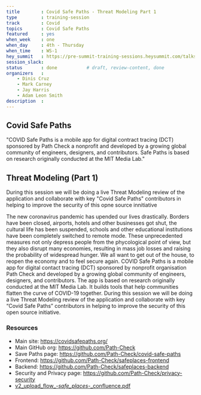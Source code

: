 ```yaml
---
title        : Covid Safe Paths - Threat Modeling Part 1
type         : training-session
track        : Covid
topics       : Covid Safe Paths
featured     : yes
when_week    : one
when_day     : 4th - Thursday
when_time    : WS-1
hey_summit   : https://pre-summit-training-sessions.heysummit.com/talks/threat-modeling-on-covid-apps/
session_slack:
status       : done           # draft, review-content, done
organizers   : 
    - Dinis Cruz
    - Mark Carney
    - Jay Harris
    - Adam Leon Smith
description  : 
---
```


## Covid Safe Paths

"COVID Safe Paths is a mobile app for digital contract tracing (DCT) sponsored by Path Check a nonprofit and developed by a growing global community of engineers, designers, and contributors. Safe Paths is based on research originally conducted at the MIT Media Lab."

## Threat Modeling (Part 1)

During this session we will be doing a live Threat Modeling review of the application and collaborate with key "Covid Safe Paths" contributors in helping to improve the security of this opne source innitiative

The new coronavirus pandemic has upended our lives drastically. Borders have been closed, airports, hotels and other businesses got shut, the cultural life has been suspended, schools and other educational institutions have been completely switched to remote mode. These unprecedented measures not only depress people from the phycological point of view, but they also disrupt many economies, resulting in mass job losses and raising the probability of widespread hunger.
We all want to get out of the house, to reopen the economy and to feel secure again. COVID Safe Paths is a mobile app for digital contact tracing (DCT) sponsored by nonprofit organisation Path Check and developed by a growing global community of engineers, designers, and contributors. The app is based on research originally conducted at the MIT Media Lab. It builds tools that help communities flatten the curve of COVID-19 together.
During this session we will be doing a live Threat Modeling review of the application and collaborate with key “Covid Safe Paths” contributors in helping to improve the security of this open source initiative.

### Resources

 - Main site: https://covidsafepaths.org/
 - Main GitHub org: https://github.com/Path-Check
 - Save Paths page: https://github.com/Path-Check/covid-safe-paths
 - Frontend: https://github.com/Path-Check/safeplaces-frontend
 - Backend: https://github.com/Path-Check/safeplaces-backend
 - Security and Privacy page: https://github.com/Path-Check/privacy-security 
 - [v2_upload_flow_-_safe_places_-_confluence.pdf](https://os-summit.slack.com/files/U014V5N4RLL/F014PAGSZ6X/v2_upload_flow_-_safe_places_-_confluence.pdf)

